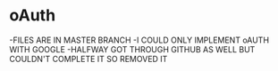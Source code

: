 # oAuth

-FILES ARE IN MASTER BRANCH
-I COULD ONLY IMPLEMENT oAUTH WITH GOOGLE
-HALFWAY GOT THROUGH GITHUB AS WELL BUT COULDN'T COMPLETE IT SO REMOVED IT 
